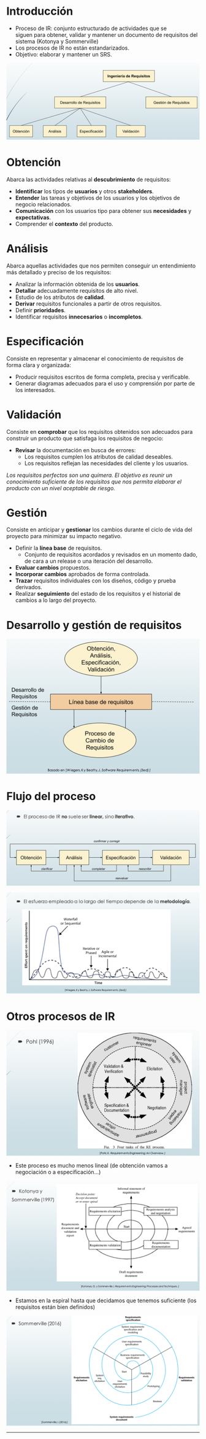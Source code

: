 # Introducción
- Proceso de IR: conjunto estructurado de actividades que se  
siguen para obtener, validar y mantener un documento de requisitos del sistema (Kotonya y Sommerville)
- Los procesos de IR no están estandarizados. 
- Objetivo: elaborar y mantener un SRS.

![](img/Pasted%20image%2020230919181051.png)

# Obtención

Abarca las actividades relativas al **descubrimiento** de requisitos:
- **Identificar** los tipos de **usuarios** y otros **stakeholders**.
- **Entender** las tareas y objetivos de los usuarios y los objetivos de negocio
relacionados.
- **Comunicación** con los usuarios tipo para obtener sus **necesidades** y **expectativas**. 
- Comprender el **contexto** del producto.

# Análisis

Abarca aquellas actividades que nos permiten conseguir un entendimiento más detallado y preciso de los requisitos:
- Analizar la información obtenida de los **usuarios**.
- **Detallar** adecuadamente requisitos de alto nivel.
- Estudio de los atributos de **calidad**.
- **Derivar** requisitos funcionales a partir de otros requisitos. 
- Definir **prioridades**.
- Identificar requisitos **innecesarios** o **incompletos**.

# Especificación

Consiste en representar y almacenar el conocimiento de requisitos de forma clara y organizada:
- Producir requisitos escritos de forma completa, precisa y verificable.
- Generar diagramas adecuados para el uso y comprensión por parte de los interesados.

# Validación

Consiste en **comprobar** que los requisitos obtenidos son adecuados para construir un producto que satisfaga los requisitos de negocio:
- **Revisar** la documentación en busca de errores:  
	- Los requisitos cumplen los atributos de calidad deseables.  
	- Los requisitos reflejan las necesidades del cliente y los usuarios.

*Los requisitos perfectos son una quimera. El objetivo es reunir un conocimiento suficiente de los requisitos que nos permita elaborar el producto con un nivel aceptable de riesgo.*

# Gestión

Consiste en anticipar y **gestionar** los cambios durante el ciclo de vida del proyecto para minimizar su impacto negativo.
- Definir la **línea base** de requisitos.
	- Conjunto de requisitos acordados y revisados en un momento dado, de cara a un release o una iteración del desarrollo.
- **Evaluar cambios** propuestos.
- **Incorporar cambios** aprobados de forma controlada.
- **Trazar** requisitos individuales con los diseños, código y prueba derivados.
- Realizar **seguimiento** del estado de los requisitos y el historial de cambios a lo largo del proyecto.

# Desarrollo y gestión de requisitos

![](img/Pasted%20image%2020230919183219.png)

# Flujo del proceso

![](img/Pasted%20image%2020230919183338.png)

![](img/Pasted%20image%2020230919183621.png)

# Otros procesos de IR

![](img/Pasted%20image%2020230919183951.png)

- Este proceso es mucho menos lineal (de obtención vamos a negociación o a especificación...)

![](img/Pasted%20image%2020230919184140.png)

- Estamos en la espiral hasta que decidamos que tenemos suficiente (los requisitos están bien definidos)

![](img/Pasted%20image%2020230919184257.png)

---